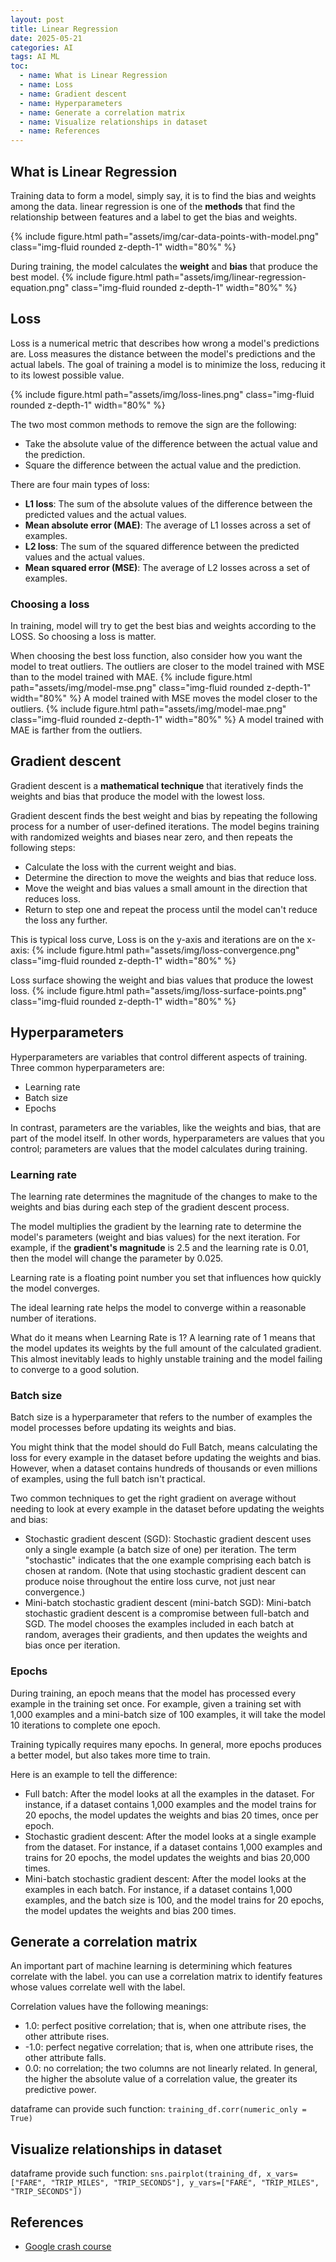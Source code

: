 ```yaml
---
layout: post
title: Linear Regression 
date: 2025-05-21
categories: AI
tags: AI ML
toc: 
  - name: What is Linear Regression
  - name: Loss
  - name: Gradient descent
  - name: Hyperparameters
  - name: Generate a correlation matrix
  - name: Visualize relationships in dataset
  - name: References
---
```


## What is Linear Regression

Training data to form a model, simply say, it is to find the bias and weights among the data.
linear regression is one of the **methods** that find the relationship between features and a label to get the bias and weights.

{% include figure.html path="assets/img/car-data-points-with-model.png" class="img-fluid rounded z-depth-1" width="80%" %}

During training, the model calculates the **weight** and **bias** that produce the best model.
{% include figure.html path="assets/img/linear-regression-equation.png" class="img-fluid rounded z-depth-1" width="80%" %}


## Loss

Loss is a numerical metric that describes how wrong a model's predictions are. Loss measures the distance between the model's predictions and the actual labels. 
The goal of training a model is to minimize the loss, reducing it to its lowest possible value.

{% include figure.html path="assets/img/loss-lines.png" class="img-fluid rounded z-depth-1" width="80%" %}

The two most common methods to remove the sign are the following:
- Take the absolute value of the difference between the actual value and the prediction.
- Square the difference between the actual value and the prediction.

There are four main types of loss:
- **L1 loss**: The sum of the absolute values of the difference between the predicted values and the actual values.	
- **Mean absolute error (MAE)**: The average of L1 losses across a set of examples.	
- **L2 loss**: The sum of the squared difference between the predicted values and the actual values.	
- **Mean squared error (MSE)**: The average of L2 losses across a set of examples.

### Choosing a loss

In training, model will try to get the best bias and weights according to the LOSS. So choosing a loss is matter.

When choosing the best loss function, also consider how you want the model to treat outliers.
The outliers are closer to the model trained with MSE than to the model trained with MAE.
{% include figure.html path="assets/img/model-mse.png" class="img-fluid rounded z-depth-1" width="80%" %}
A model trained with MSE moves the model closer to the outliers.
{% include figure.html path="assets/img/model-mae.png" class="img-fluid rounded z-depth-1" width="80%" %}
A model trained with MAE is farther from the outliers.

## Gradient descent

Gradient descent is a **mathematical technique** that iteratively finds the weights and bias that produce the model with the lowest loss. 

Gradient descent finds the best weight and bias by repeating the following process for a number of user-defined iterations.
The model begins training with randomized weights and biases near zero, and then repeats the following steps:
- Calculate the loss with the current weight and bias.
- Determine the direction to move the weights and bias that reduce loss.
- Move the weight and bias values a small amount in the direction that reduces loss.
- Return to step one and repeat the process until the model can't reduce the loss any further.

This is typical loss curve, Loss is on the y-axis and iterations are on the x-axis: 
{% include figure.html path="assets/img/loss-convergence.png" class="img-fluid rounded z-depth-1" width="80%" %}

Loss surface showing the weight and bias values that produce the lowest loss.
{% include figure.html path="assets/img/loss-surface-points.png" class="img-fluid rounded z-depth-1" width="80%" %}

## Hyperparameters

Hyperparameters are variables that control different aspects of training. 
Three common hyperparameters are:
- Learning rate
- Batch size
- Epochs

In contrast, parameters are the variables, like the weights and bias, that are part of the model itself. 
In other words, hyperparameters are values that you control; parameters are values that the model calculates during training.

### Learning rate
The learning rate determines the magnitude of the changes to make to the weights and bias during each step of the gradient descent process. 

The model multiplies the gradient by the learning rate to determine the model's parameters (weight and bias values) for the next iteration. For example, if the **gradient's magnitude** is 2.5 and the learning rate is 0.01, then the model will change the parameter by 0.025.

Learning rate is a floating point number you set that influences how quickly the model converges.

The ideal learning rate helps the model to converge within a reasonable number of iterations.

What do it means when Learning Rate is 1?
A learning rate of 1 means that the model updates its weights by the full amount of the calculated gradient. This almost inevitably leads to highly unstable training and the model failing to converge to a good solution.

### Batch size
Batch size is a hyperparameter that refers to the number of examples the model processes before updating its weights and bias.

You might think that the model should do Full Batch, means calculating the loss for every example in the dataset before updating the weights and bias. However, when a dataset contains hundreds of thousands or even millions of examples, using the full batch isn't practical.

Two common techniques to get the right gradient on average without needing to look at every example in the dataset before updating the weights and bias:
- Stochastic gradient descent (SGD): Stochastic gradient descent uses only a single example (a batch size of one) per iteration. The term "stochastic" indicates that the one example comprising each batch is chosen at random. (Note that using stochastic gradient descent can produce noise throughout the entire loss curve, not just near convergence.) 
- Mini-batch stochastic gradient descent (mini-batch SGD): Mini-batch stochastic gradient descent is a compromise between full-batch and SGD. The model chooses the examples included in each batch at random, averages their gradients, and then updates the weights and bias once per iteration.

### Epochs
During training, an epoch means that the model has processed every example in the training set once.
For example, given a training set with 1,000 examples and a mini-batch size of 100 examples, it will take the model 10 iterations to complete one epoch.

Training typically requires many epochs. In general, more epochs produces a better model, but also takes more time to train.

Here is an example to tell the difference:
- Full batch: After the model looks at all the examples in the dataset. For instance, if a dataset contains 1,000 examples and the model trains for 20 epochs, the model updates the weights and bias 20 times, once per epoch.
- Stochastic gradient descent: After the model looks at a single example from the dataset. For instance, if a dataset contains 1,000 examples and trains for 20 epochs, the model updates the weights and bias 20,000 times.
- Mini-batch stochastic gradient descent: After the model looks at the examples in each batch. For instance, if a dataset contains 1,000 examples, and the batch size is 100, and the model trains for 20 epochs, the model updates the weights and bias 200 times.

## Generate a correlation matrix

An important part of machine learning is determining which features correlate with the label.
you can use a correlation matrix to identify features whose values correlate well with the label. 

Correlation values have the following meanings:
- 1.0: perfect positive correlation; that is, when one attribute rises, the other attribute rises.
- -1.0: perfect negative correlation; that is, when one attribute rises, the other attribute falls.
- 0.0: no correlation; the two columns are not linearly related.
In general, the higher the absolute value of a correlation value, the greater its predictive power.

dataframe can provide such function:
`training_df.corr(numeric_only = True)`

## Visualize relationships in dataset

dataframe provide such function:
`sns.pairplot(training_df, x_vars=["FARE", "TRIP_MILES", "TRIP_SECONDS"], y_vars=["FARE", "TRIP_MILES", "TRIP_SECONDS"])`

## References

- [Google crash course](https://developers.google.com/machine-learning/crash-course/linear-regression)
